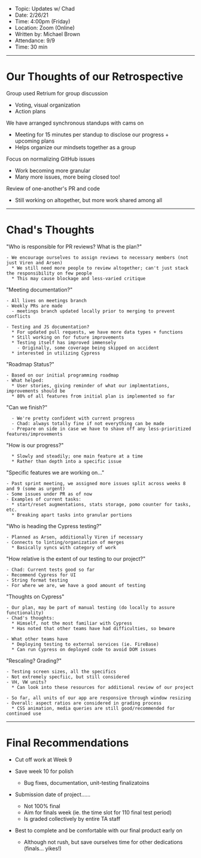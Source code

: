 - Topic: Updates w/ Chad
- Date: 2/26/21
- Time: 4:00pm (Friday)
- Location: Zoom (Online)
- Written by: Michael Brown
- Attendance: 9/9
- Time: 30 min

---------


# Our Thoughts of our Retrospective

Group used Retrium for group discussion
- Voting, visual organization
- Action plans

We have arranged synchronous standups with cams on
- Meeting for 15 minutes per standup to disclose our progress + upcoming plans
- Helps organize our mindsets together as a group

Focus on normalizing GitHub issues
- Work becoming more granular
- Many more issues, more being closed too!

Review of one-another's PR and code
- Still working on altogether, but more work shared among all

-----------

# Chad's Thoughts

"Who is responsible for PR reviews? What is the plan?"
```
- We encourage ourselves to assign reviews to necessary members (not just Viren and Arsen)
  * We still need more people to review altogether; can't just stack the responsibility on few people
  * This may cause blockage and less-varied critique
```

"Meeting documentation?"
```
- All lives on meetings branch
- Weekly PRs are made
  - meetings branch updated locally prior to merging to prevent conflicts

- Testing and JS documentation?
  * For updated pull requests, we have more data types + functions
  * Still working on for future improvements
  * Testing itself has improved immensely
    - Originally, some coverage being skipped on accident
  * interested in utilizing Cypress
```

"Roadmap Status?"
```
- Based on our initial programming roadmap
- What helped:
  * User stories, giving reminder of what our implmentations, improvements should be
  * 80% of all features from initial plan is implemented so far
```
"Can we finish?"
```
  - We're pretty confident with current progress
  - Chad: always totally fine if not everything can be made
  - Prepare on side in case we have to shave off any less-prioritized features/improvements
```

"How is our progress?"
```
  * Slowly and steadily; one main feature at a time
  * Rather than depth into a specific issue
```

"Specific features we are working on..."
```
- Past sprint meeting, we assigned more issues split across weeks 8 and 9 (some as urgent)
- Some issues under PR as of now
- Examples of current tasks:
  * start/reset augmentations, stats storage, pomo counter for tasks, etc.
  * Breaking apart tasks into granular portions
```

"Who is heading the Cypress testing?"
```
- Planned as Arsen, additionally Viren if necessary
- Connects to linting/organization of merges
  * Basically syncs with category of work
```

"How relative is the extent of our testing to our project?"
```
- Chad: Current tests good so far
- Recommend Cypress for UI
- String format testing
- For where we are, we have a good amount of testing
```

"Thoughts on Cypress"
```
- Our plan, may be part of manual testing (do locally to assure functionality)
- Chad's thoughts:
  * Himself, not the most familiar with Cypress
  * Has noted that other teams have had difficulties, so beware

- What other teams have
  * Deploying testing to external services (ie. FireBase)
  * Can run Cypress on deployed code to avoid DOM issues
```
"Rescaling? Grading?"
```
- Testing screen sizes, all the specifics
- Not extremely specfiic, but still considered
- VH, VW units?
  * Can look into these resources for additional review of our project

- So far, all units of our app are responsive through window resizing
- Overall: aspect ratios are considered in grading process
  * CSS animation, media queries are still good/recommended for continued use
```

----------

# Final Recommendations

- Cut off work at Week 9
- Save week 10 for polish
  * Bug fixes, documentation, unit-testing finalizatoins

- Submission date of project......
  * Not 100% final
  * Aim for finals week (ie. the time slot for 110 final test period)
  * Is graded collectively by entire TA staff

- Best to complete and be comfortable with our final product early on
  * Although not rush, but save ourselves time for other dedications (finals... yikes!)
